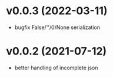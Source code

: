 # v0.0.3 (2022-03-11)

- bugfix False/''/0/None serialization

# v0.0.2 (2021-07-12)

- better handling of incomplete json

